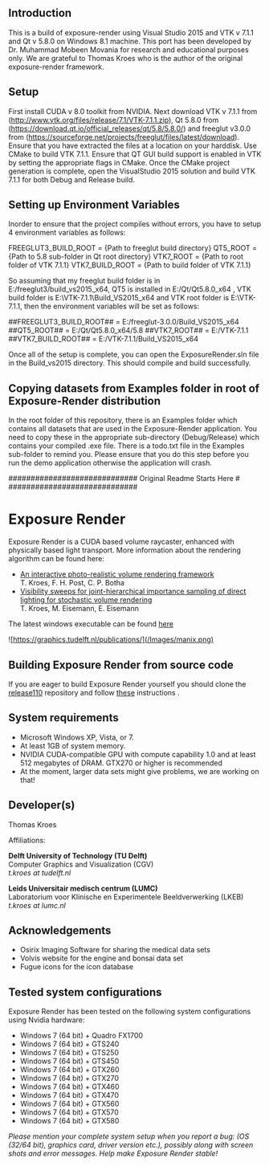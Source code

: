 ## Introduction

This is a build of exposure-render using Visual Studio 2015 and VTK v 7.1.1 and Qt v 5.8.0 on Windows 8.1 machine. This port has been developed by Dr. Muhammad Mobeen Movania for research and educational purposes only. We are grateful to Thomas Kroes who is the author of the original exposure-render framework.

## Setup

First install CUDA v 8.0 toolkit from NVIDIA. Next download VTK v 7.1.1 from (http://www.vtk.org/files/release/7.1/VTK-7.1.1.zip), Qt 5.8.0 from (https://download.qt.io/official_releases/qt/5.8/5.8.0/) and freeglut v3.0.0 from (https://sourceforge.net/projects/freeglut/files/latest/download).
Ensure that you have extracted the files at a location on your harddisk. Use CMake to build VTK 7.1.1. Ensure that QT GUI build support is enabled in VTK by setting the appropriate flags in CMake.  Once the CMake project generation is complete, open the VisualStudio 2015 solution and build VTK 7.1.1 for both Debug and Release build.

## Setting up Environment Variables
Inorder to ensure that the project compiles without errors, you have to setup 4 environment variables as follows:

FREEGLUT3_BUILD_ROOT = {Path to freeglut build directory}
QT5_ROOT = {Path to 5.8 sub-folder in Qt root directory}
VTK7_ROOT = {Path to root folder of VTK 7.1.1}
VTK7_BUILD_ROOT = {Path to build folder of VTK 7.1.1}

So assuming that my freeglut build folder is in E:/freeglut3/build_vs2015_x64, QT5 is installed in E:/Qt/Qt5.8.0_x64 , VTK build folder is E:\VTK-7.1.1\Build_VS2015_x64 and VTK root folder is E:\VTK-7.1.1, then the environment variables will be set as follows:

##FREEGLUT3_BUILD_ROOT## = E:/freeglut-3.0.0/Build_VS2015_x64
##QT5_ROOT## = E:/Qt/Qt5.8.0_x64/5.8
##VTK7_ROOT## = E:/VTK-7.1.1
##VTK7_BUILD_ROOT## = E:/VTK-7.1.1/Build_VS2015_x64

Once all of the setup is complete, you can open the ExposureRender.sln file in the Build_vs2015 directory. This should compile and build successfully.

## Copying datasets from Examples folder in root of Exposure-Render distribution
In the root folder of this repository, there is an Examples folder which contains all datasets that are used in the Exposure-Render application. You need to copy these in the appropriate sub-directory (Debug/Release) which contains your compiled .exe file. There is a todo.txt file in the Examples sub-folder to remind you.
Please ensure that you do this step before you run the demo application otherwise the application will crash.

#############################
Original Readme Starts Here #
#############################
# Exposure Render

Exposure Render is a CUDA based volume raycaster, enhanced with physically based light transport. More information about the rendering algorithm can be found here:
* [An interactive photo-realistic volume rendering framework](http://graphics.tudelft.nl/Publications/kroes_exposure_2012)  
T. Kroes, F. H. Post, C. P. Botha
* [Visibility sweeps for joint-hierarchical importance sampling of direct lighting for stochastic volume rendering](http://graphics.tudelft.nl/Publications-new/2015/KEE1)  
T. Kroes, M. Eisemann, E. Eisemann

The latest windows executable can be found [here](https://github.com/ThomasKroes/exposure-render/releases/tag/1.1.0)

![https://graphics.tudelft.nl/publications/](/Images/manix.png)

## Building Exposure Render from source code
If you are eager to build Exposure Render yourself you should clone the [release110](https://github.com/ThomasKroes/exposure-render.release110.git) repository and follow  [these](https://github.com/ThomasKroes/exposure-render.release110/blob/master/build.md) instructions .

## System requirements

* Microsoft Windows XP, Vista, or 7.
* At least 1GB of system memory.
* NVIDIA CUDA-compatible GPU with compute capability 1.0 and at least 512 megabytes of DRAM. GTX270 or higher is recommended
* At the moment, larger data sets might give problems, we are working on that!

## Developer(s)

Thomas Kroes

Affiliations:

**Delft University of Technology (TU Delft)**  
Computer Graphics and Visualization (CGV)  
*t.kroes at tudelft.nl*

**Leids Universitair medisch centrum (LUMC)**  
Laboratorium voor Klinische en Experimentele Beeldverwerking (LKEB)  
*t.kroes at lumc.nl*

## Acknowledgements

* Osirix Imaging Software for sharing the medical data sets
* Volvis website for the engine and bonsai data set
* Fugue icons for the icon database

## Tested system configurations

Exposure Render has been tested on the following system configurations using Nvidia hardware:

* Windows 7 (64 bit) + Quadro FX1700
* Windows 7 (64 bit) + GTS240
* Windows 7 (64 bit) + GTS250
* Windows 7 (64 bit) + GTS450
* Windows 7 (64 bit) + GTX260
* Windows 7 (64 bit) + GTX270
* Windows 7 (64 bit) + GTX460
* Windows 7 (64 bit) + GTX470
* Windows 7 (64 bit) + GTX560
* Windows 7 (64 bit) + GTX570
* Windows 7 (64 bit) + GTX580

*Please mention your complete system setup when you report a bug: (OS (32/64 bit), graphics card, driver version etc.), possibly along with screen shots and error messages. Help make Exposure Render stable!*
